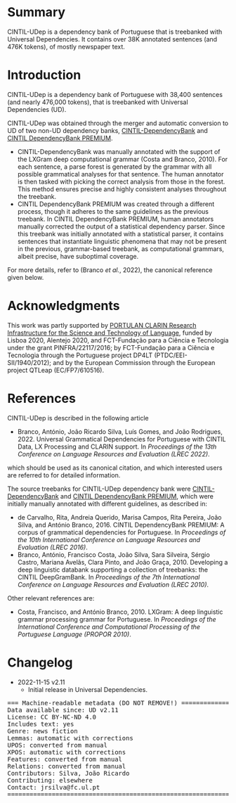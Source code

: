 # Summary

CINTIL-UDep is a dependency bank of Portuguese that is treebanked with Universal Dependencies.
It contains over 38K annotated sentences (and 476K tokens), of mostly newspaper text.


# Introduction

CINTIL-UDep is a dependency bank of Portuguese with 38,400 sentences (and nearly 476,000 tokens), that is treebanked with Universal Dependencies (UD).

CINTIL-UDep was obtained through the merger and automatic conversion to UD of two non-UD dependency banks, [CINTIL-DependencyBank](https://hdl.handle.net/21.11129/0000-000B-D31C-8) and [CINTIL DependencyBank PREMIUM](https://hdl.handle.net/21.11129/0000-000B-D378-0).

* CINTIL-DependencyBank was manually annotated with the support of the LXGram deep computational grammar (Costa and Branco, 2010). For each sentence, a parse forest is generated by the grammar with all possible grammatical analyses for that sentence. The human annotator is then tasked with picking the correct analysis from those in the forest. This method ensures precise and highly consistent analyses throughout the treebank.
* CINTIL DependencyBank PREMIUM was created through a different process, though it adheres to the same guidelines as the previous treebank. In CINTIL DependencyBank PREMIUM, human annotators manually corrected the output of a statistical dependency parser. Since this treebank was initially annotated with a statistical parser, it contains sentences that instantiate linguistic phenomena that may not be present in the previous, grammar-based treebank, as computational grammars, albeit precise, have suboptimal coverage.

For more details, refer to (Branco _et al._, 2022), the canonical reference given below.

# Acknowledgments

This work was partly supported by [PORTULAN CLARIN Research Infrastructure for the Science and Technology of Language](https://portulanclarin.net), funded by Lisboa 2020, Alentejo 2020, and FCT-Fundação para a Ciência e Tecnologia under the grant PINFRA/22117/2016; by FCT-Fundação para a Ciência e Tecnologia through the Portuguese project DP4LT (PTDC/EEI-SII/1940/2012); and by the European Commission through the European project QTLeap (EC/FP7/610516).

# References

CINTIL-UDep is described in the following article

* Branco, António, João Ricardo Silva, Luís Gomes, and João Rodrigues, 2022. Universal Grammatical Dependencies for Portuguese with CINTIL Data, LX Processing and CLARIN support. In _Proceedings of the 13th Conference on Language Resources and Evaluation (LREC 2022)_.

which should be used as its canonical citation, and which interested users are referred to for detailed information.

The source treebanks for CINTIL-UDep dependency bank were [CINTIL-DependencyBank](https://hdl.handle.net/21.11129/0000-000B-D31C-8) and [CINTIL DependencyBank PREMIUM](https://hdl.handle.net/21.11129/0000-000B-D378-0), which were initially manually annotated with different guidelines, as described in:

* de Carvalho, Rita, Andreia Querido, Marisa Campos, Rita Pereira, João Silva, and António Branco, 2016. CINTIL DependencyBank PREMIUM: A corpus of grammatical dependencies for Portuguese. In _Proceedings of the 10th International Conference on Language Resources and Evaluation (LREC 2016)_.
* Branco, António, Francisco Costa, João Silva, Sara Silveira, Sérgio Castro, Mariana Avelãs, Clara Pinto, and João Graça, 2010. Developing a deep linguistic databank supporting a collection of treebanks: the CINTIL DeepGramBank. In _Proceedings of the 7th International Conference on Language Resources and Evaluation (LREC 2010)_.

Other relevant references are:

* Costa, Francisco, and António Branco, 2010. LXGram: A deep linguistic grammar processing grammar for Portuguese. In _Proceedings of the International Conference and Computational Processing of the Portuguese Language (PROPOR 2010)_.

# Changelog

* 2022-11-15 v2.11
  * Initial release in Universal Dependencies.


<pre>
=== Machine-readable metadata (DO NOT REMOVE!) ================================
Data available since: UD v2.11
License: CC BY-NC-ND 4.0
Includes text: yes
Genre: news fiction
Lemmas: automatic with corrections
UPOS: converted from manual
XPOS: automatic with corrections
Features: converted from manual
Relations: converted from manual
Contributors: Silva, João Ricardo
Contributing: elsewhere
Contact: jrsilva@fc.ul.pt
===============================================================================
</pre>
